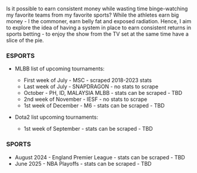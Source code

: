Is it possible to earn consistent money while wasting time binge-watching my favorite teams from my favorite sports? While the athletes earn big money - I the commoner, earn belly fat and exposed radiation. Hence, I aim to explore the idea of having a system in place to earn consistent returns in sports betting - to enjoy the show from the TV set at the same time have a slice of the pie.

### ESPORTS
- MLBB list of upcoming tournaments:
    - First week of July - MSC - scraped 2018-2023 stats
    - Last week of July - SNAPDRAGON - no stats to scrape
    - October - PH, ID, MALAYSIA MLBB - stats can be scraped - TBD
    - 2nd week of November - IESF - no stats to scrape
    - 1st week of December - M6 - stats can be scraped - TBD

- Dota2 list upcoming tournaments:
    - 1st week of September - stats can be scraped - TBD

### SPORTS
-   August 2024 - England Premier League - stats can be scraped - TBD
-   June 2025 - NBA Playoffs - stats can be scraped - TBD

